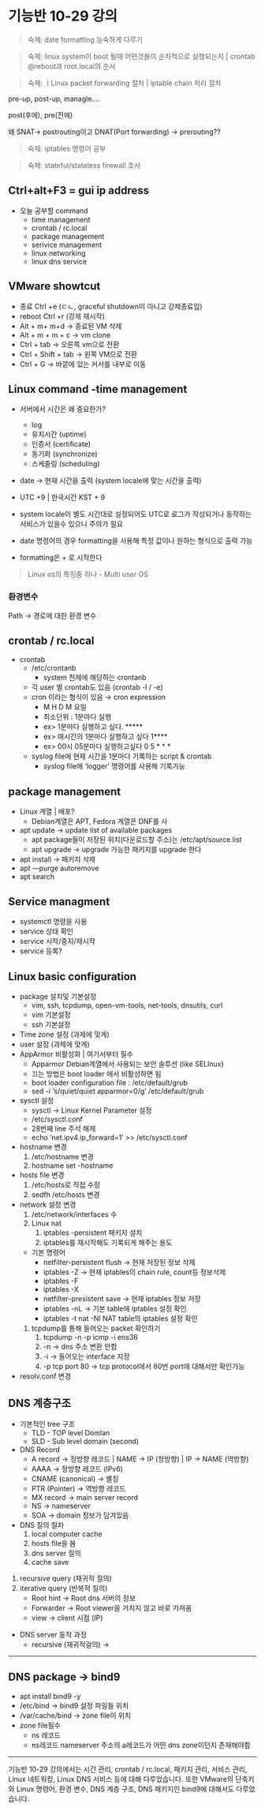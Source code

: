 # 기능반 10-29 강의

> 숙제: date formatting 능숙하게 다루기
> 

> 숙제:  linux system이 boot 될때 어떤것들이 순차적으로 실행되는지 | crontab @reboot과 root.local의 순서
> 

> 숙제: ㅣLinux packet forwarding 절차 | iptable chain 처리 절차
> 

pre-up, post-up, managle….

post(후에), pre(전에) 

왜 SNAT→ postrouting이고 DNAT(Port forwarding) → prerouting??

> 숙제: iptables 명령어 공부
> 

> 숙제: stateful/stateless firewall 조사
> 

## Ctrl+alt+F3 = gui ip address

- 오늘 공부할 command
    - time management
    - crontab / rc.local
    - package management
    - serivice management
    - linux networking
    - linux dns service

## VMware showtcut

- 종료 Ctrl +e (ㄷㄴ, graceful shutdown이 아니고 강제종료임)
- reboot Ctrl +r (강제 재시작)
- Alt + m+ m+d → 종료된 VM 삭제
- Alt + m + m + c → vm clone
- Ctrl + tab → 오른쪽 vm으로 전환
- Ctrl + Shift + tab → 왼쪽 VM으로 전환
- Ctrl + G → 바깥에 있는 커서를 내부로 이동

## Linux command -time management

- 서버에서 시간은 왜 중요한가?
    - log
    - 유지시간 (uptime)
    - 인증서 (certificate)
    - 동기화 (synchronize)
    - 스케줄링 (scheduling)
    
- date → 현재 시간을 출력 (system locale에 맞는 시간을 출력)
- UTC +9  | 한국시간 KST + 9
- system locale이 별도 시간대로 설정되어도 UTC로 로그가 작성되거나 동작하는 서비스가 있을수 있으니 주의가 필요
- date 명령어의 경우 formatting을 사용해 특정 값이나 원하는 형식으로 출력 가능
- formatting은 + 로 시작한다

> Linux os의 특징중 하나 - Multi user OS
> 

### 환경변수

Path → 경로에 대한 환경 변수

## crontab / rc.local

- crontab
    - /etc/crontanb
        - system 전체에 해당하는 crontanb
    - 각 user 별 crontab도 있음 (crontab -l / -e)
    - cron 이라는 형식이 있음 →  cron expression
        - M H D M 요일
        - 최소단위 : 1분마다 실행
        - ex> 1분마다 실행하고 싶다. *****
        - ex> 매시간의 1분마다 실행하고 싶다 1****
        - ex> 00시 05분마다 실행하고싶다 0 5 * * *
    - syslog file에 현재 시간을 1분마다 기록하는 script & crontab
        - syslog file에 ‘logger’ 명령어를 사용해 기록가능

## package management

- Linux 계열 | 배포?
    - Debian계열은 APT, Fedora 계열은 DNF를 사
- apt update → update list of available packages
    - apt package들이 저장된 위치(다운로드할 주소)는 /etc/apt/source.list
    - apt upgrade → upgrade 가능한 패키지를 upgrade 한다
- apt install → 패키지 삭제
- apt —purge autoremove <package name>
- apt search

## Service managment

- systemctl 명령을 사용
- service 상태 확인
- service 시작/중지/재시작
- service 등록?

## Linux basic configuration

- package 설치및 기본설정
    - vim, ssh, tcpdump, open-vm-tools, net-tools, dnsutils, curl
    - vim 기본설정
    - ssh 기본설정
- Time zone 설정 (과제에 맞게)
- user 설정 (과제에 맞게)
- AppArmor 비활성화 | 여기서부터 필수
    - Apparmor Debian계열에서 사용되는 보안 솔루션 (like SELInux)
    - 끄는 방법은 boot loader 에서 비활성하면 됨
    - boot loader configuration file : /etc/default/grub
    - sed -i ‘s/quiet/quiet apparmor=0/g’ /etc/default/grub
- sysctl 설정
    - sysctl → Linux Kernel Parameter 설정
    - /etc/sysctl.conf
    - 28번째 line 주석 해제
    - echo ‘net.ipv4.ip_forward=1’ >> /etc/sysctl.conf
- hostname 변경
    1. /etc/hostname 변경
    2. hostname set -hostname <hostname>
- hosts file 변경
    1. /etc/hosts로 직접 수정
    2. sedfh /etc/hosts 변경
- network 설정 변경
    1. /etc/network/interfaces 수
    2. Linux nat
        1. iptables -persistent 패키지 설치
        2. iptables를 재시작해도 기록되게 해주는 용도
    - 기본 명령어
        - netfilter-persistent flush → 현재 저장된 정보 삭제
        - iptables -Z → 현재 iptables의 chain rule, count등 정보삭제
        - iptables -F
        - iptables -X
        - netfilter-presistent save → 현재 iptables 정보 저장
        - iptables -nL → 기본 table에 iptables 설정 확인
        - iptables -t nat -Nl NAT table의 iptables 설정 확인
    1. tcpdump를 통해 들어오는 packet 확인하기
        1. tcpdump -n -p icmp -i ens36
        2. -n → dns 주소 변환 안함
        3. -i → 들어오는 interface 지정
        4. -p tcp port 80 → tcp protocol에서 80번 port에 대해서만 확인가능
- resolv.conf 변경

## DNS 계층구조

- 기본적인 tree 구조
    - TLD - TOP level Domlan
    - SLD - Sub level domain (second)
- DNS Record
    - A record → 정방향 레코드 | NAME → IP (정방향) | IP → NAME (역방향)
    - AAAA → 정방향 레코드 (IPv6)
    - CNAME (canonical) → 별칭
    - PTR (Pointer) → 역방향 레코드
    - MX record → main server record
    - NS → nameserver
    - SOA → domain 정보가 담겨있음
- DNS 질의 절차
    1. local computer cache
    2. hosts file을 봄
    3. dns server 질의 
    4. cache save
1. recursive query (재귀적 질의)
2. iterative query (반복적 질의)
    - Root hint → Root dns 서버의 정보
    - Forwarder → Root viewer을 거치지 않고 바로 가져옴
    - view → client 시점 (IP)
- DNS server 동작 과정
    - recursive (재귀적걸의) →

---

## DNS package → bind9

- apt install bind9 -y
- /etc/bind → bind9 설정 파일들 위치
- /var/cache/bind → zone file이 위치
- zone file필수
    - ns 레코드
    - ns레코드 nameserver 주소의 a레코드가 어떤 dns zone이던지 존재해야함

---

기능반 10-29 강의에서는 시간 관리, crontab / rc.local, 패키지 관리, 서비스 관리, Linux 네트워킹, Linux DNS 서비스 등에 대해 다루었습니다. 또한 VMware의 단축키와 Linux 명령어, 환경 변수, DNS 계층 구조, DNS 패키지인 bind9에 대해서도 다루었습니다.